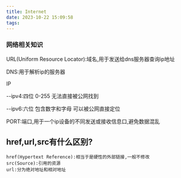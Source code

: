 ```yaml
---
title: Internet
date: 2023-10-22 15:09:58
tags:
---
```

### 网络相关知识

URL(Uniform Resource Locator):域名,用于发送给dns服务器查询ip地址

DNS:用于解析ip的服务器

IP

--ipv4:四位 0-255 无法直接被公网找到

--ipv6:六位 包含数字和字母 可以被公网直接定位

PORT:端口,用于一个ip设备的不同发送或接收信息口,避免数据混乱

## href,url,src有什么区别?

    href(Hypertext Reference):相当于是硬性的外部链接,一般不修改
    src(Source):引用的资源
    url:分为绝对地址和相对地址
